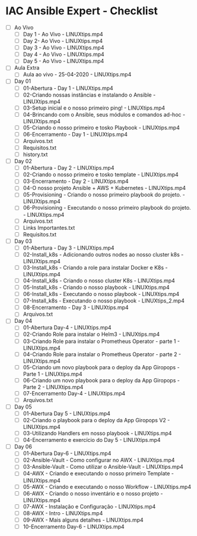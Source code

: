 # IAC Ansible Expert - Checklist
- [ ] Ao Vivo
   - [ ] Day 1 - Ao Vivo - LINUXtips.mp4
   - [ ] Day 2- Ao Vivo - LINUXtips.mp4
   - [ ] Day 3 - Ao Vivo - LINUXtips.mp4
   - [ ] Day 4 - Ao Vivo - LINUXtips.mp4
   - [ ] Day 5 - Ao Vivo - LINUXtips.mp4
- [ ] Aula Extra
   - [ ] Aula ao vivo - 25-04-2020 - LINUXtips.mp4
- [ ] Day 01
   - [ ] 01-Abertura - Day 1 - LINUXtips.mp4
   - [ ] 02-Criando nossas instâncias e instalando o Ansible - LINUXtips.mp4
   - [ ] 03-Setup inicial e o nosso primeiro ping! - LINUXtips.mp4
   - [ ] 04-Brincando com o Ansible, seus módulos e comandos ad-hoc - LINUXtips.mp4
   - [ ] 05-Criando o nosso primeiro e tosko Playbook - LINUXtips.mp4
   - [ ] 06-Encerramento - Day 1 - LINUXtips.mp4
   - [ ] Arquivos.txt
   - [ ] Requisitos.txt
   - [ ] history.txt
- [ ] Day 02
   - [ ] 01-Abertura - Day 2 - LINUXtips.mp4
   - [ ] 02-Criando o nosso primeiro e tosko template - LINUXtips.mp4
   - [ ] 03-Encerramento - Day 2 - LINUXtips.mp4
   - [ ] 04-O nosso projeto Ansible + AWS + Kubernetes - LINUXtips.mp4
   - [ ] 05-Provisioning - Criando o nosso primeiro playbook do projeto. - LINUXtips.mp4
   - [ ] 06-Provisioning - Executando o nosso primeiro playbook do projeto. - LINUXtips.mp4
   - [ ] Arquivos.txt
   - [ ] Links Importantes.txt
   - [ ] Requisitos.txt
- [ ] Day 03
   - [ ] 01-Abertura - Day 3 - LINUXtips.mp4
   - [ ] 02-Install_k8s - Adicionando outros nodes ao nosso cluster k8s - LINUXtips.mp4
   - [ ] 03-Install_k8s - Criando a role para instalar Docker e K8s - LINUXtips.mp4
   - [ ] 04-Install_k8s - Criando o nosso cluster K8s - LINUXtips.mp4
   - [ ] 05-Install_k8s - Criando o nosso playbook - LINUXtips.mp4
   - [ ] 06-Install_k8s - Executando o nosso playbook - LINUXtips.mp4
   - [ ] 07-Install_k8s - Executando o nosso playbook - LINUXtips_2.mp4
   - [ ] 08-Encerramento - Day 3 - LINUXtips.mp4
   - [ ] Arquivos.txt
- [ ] Day 04
   - [ ] 01-Abertura Day-4 - LINUXtips.mp4
   - [ ] 02-Criando Role para instalar o Helm3 - LINUXtips.mp4
   - [ ] 03-Criando Role para instalar o Prometheus Operator - parte 1 - LINUXtips.mp4
   - [ ] 04-Criando Role para instalar o Prometheus Operator - parte 2 - LINUXtips.mp4
   - [ ] 05-Criando um novo playbook para o deploy da App Giropops - Parte 1 - LINUXtips.mp4
   - [ ] 06-Criando um novo playbook para o deploy da App Giropops - Parte 2 - LINUXtips.mp4
   - [ ] 07-Encerramento Day-4 - LINUXtips.mp4
   - [ ] Arquivos.txt
- [ ] Day 05
   - [ ] 01-Abertura Day 5 - LINUXtips.mp4
   - [ ] 02-Criando o playbook para o deploy da App Giropops V2 - LINUXtips.mp4
   - [ ] 03-Utilizando Handlers em nosso playbook - LINUXtips.mp4
   - [ ] 04-Encerramento e exercício do Day 5 - LINUXtips.mp4
- [ ] Day 06
    - [ ] 01-Abertura Day-6 - LINUXtips.mp4
    - [ ] 02-Ansible-Vault - Como configurar no AWX - LINUXtips.mp4
    - [ ] 03-Ansible-Vault - Como utilizar o Ansible-Vault - LINUXtips.mp4
    - [ ] 04-AWX - Criando e executando o nosso primeiro Template - LINUXtips.mp4
    - [ ] 05-AWX - Criando e executando o nosso Workflow - LINUXtips.mp4
    - [ ] 06-AWX - Criando o nosso inventário e o nosso projeto - LINUXtips.mp4
    - [ ] 07-AWX - Instalação e Configuração - LINUXtips.mp4
    - [ ] 08-AWX - Intro - LINUXtips.mp4
    - [ ] 09-AWX - Mais alguns detalhes - LINUXtips.mp4
    - [ ] 10-Encerramento Day-6 - LINUXtips.mp4